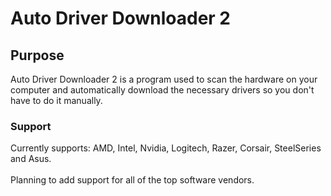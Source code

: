 # Auto Driver Downloader 2
## Purpose
Auto Driver Downloader 2 is a program used to scan the hardware on your computer and automatically download the necessary drivers so you don't have to do it manually.
### Support
Currently supports: AMD, Intel, Nvidia, Logitech, Razer, Corsair, SteelSeries and Asus.\
\
Planning to add support for all of the top software vendors.
